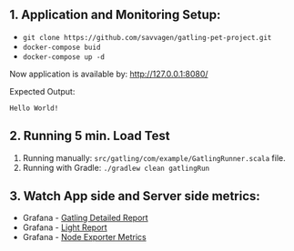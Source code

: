 ## 1. Application and Monitoring Setup:
 - `git clone https://github.com/savvagen/gatling-pet-project.git`
 - `docker-compose buid`
 - `docker-compose up -d`

Now application is available by: http://127.0.0.1:8080/

Expected Output:
``` 
Hello World!
```

## 2. Running 5 min. Load Test

1. Running manually: `src/gatling/com/example/GatlingRunner.scala` file.
3. Running with Gradle: `./gradlew clean gatlingRun`

## 3. Watch App side and Server side metrics:
* Grafana - [Gatling Detailed Report](http://localhost:3000/d/gatling/gatling-report-detailed?orgId=1&var-ds=Gatling_TCP&var-archive=autogen&var-g=1s&var-duration_1=40&var-duration_2=100&var-simulation=testsimulation&var-run=test&var-host=localhost&var-group1=All&var-group2=All&var-group3=All&var-request=&var-scenario=All&var-Total=346&var-gatlingWriteDuration=1&var-testDuration=40&var-testDurationX2=80&from=now-30m&to=now)
* Grafana - [Light Report](http://localhost:3000/d/u/gatling-lite?orgId=1)
* Grafana - [Node Exporter Metrics](http://localhost:3000/d/rYdddlPWk/node-exporter-full?orgId=1&refresh=1m&from=now-30m&to=now)